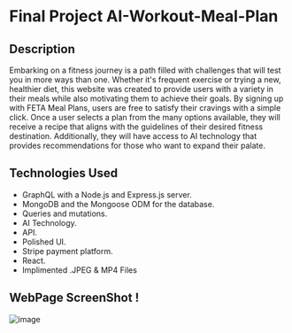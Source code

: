  # Final Project AI-Workout-Meal-Plan

## Description

Embarking on a fitness journey is a path filled with challenges that will test you in more ways than one. Whether it's frequent exercise or trying a new, healthier diet, this website was created to provide users with a variety in their meals while also motivating them to achieve their goals. By signing up with FETA Meal Plans, users are free to satisfy their cravings with a simple click. Once a user selects a plan from the many options available, they will receive a recipe that aligns with the guidelines of their desired fitness destination. Additionally, they will have access to AI technology that provides recommendations for those who want to expand their palate.


## Technologies Used

- GraphQL with a Node.js and Express.js server.
- MongoDB and the Mongoose ODM for the database.
- Queries and mutations.
- AI Technology.
- API.
- Polished UI.
- Stripe payment platform.
- React.
- Implimented .JPEG & MP4 Files

## WebPage ScreenShot !


![image](https://github.com/AnthonyRHenao/AI-Workout-Meal-Plan/assets/128942328/6519f45e-9740-45fe-8666-7834e4db461f)


